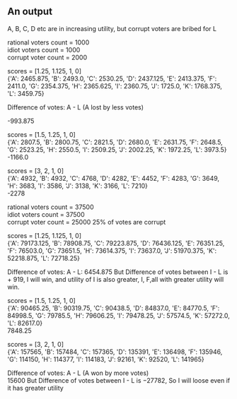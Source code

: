 
## An output  
A, B, C, D etc are in increasing utility, but corrupt voters are bribed for L  

rational voters count = 1000   
idiot voters count = 1000  
corrupt voter count = 2000  

scores = [1.25, 1.125, 1, 0]    
{'A': 2465.875, 'B': 2493.0, 'C': 2530.25, 'D': 2437.125, 'E': 2413.375, 'F': 2411.0, 'G': 2354.375, 'H': 2365.625, 'I': 2360.75, 'J': 1725.0, 'K': 1768.375, 'L': 3459.75}

Difference of votes: A - L (A lost by less votes)

-993.875  


scores = [1.5, 1.25, 1, 0]   
{'A': 2807.5, 'B': 2800.75, 'C': 2821.5, 'D': 2680.0, 'E': 2631.75, 'F': 2648.5, 'G': 2523.25, 'H': 2550.5, 'I': 2509.25, 'J': 2002.25, 'K': 1972.25, 'L': 3973.5}   
-1166.0



scores = [3, 2, 1, 0]    
{'A': 4932, 'B': 4932, 'C': 4768, 'D': 4282, 'E': 4452, 'F': 4283, 'G': 3649, 'H': 3683, 'I': 3586, 'J': 3138, 'K': 3166, 'L': 7210}  
-2278  


rational voters count = 37500   
idiot voters count = 37500  
corrupt voter count = 25000 
25% of votes are corrupt

scores = [1.25, 1.125, 1, 0]      
{'A': 79173.125, 'B': 78908.75, 'C': 79223.875, 'D': 76436.125, 'E': 76351.25, 'F': 76503.0, 'G': 73651.5, 'H': 73614.375, 'I': 73637.0, 'J': 51970.375, 'K': 52218.875, 'L': 72718.25}

Difference of votes: A - L: 6454.875 
But Difference of votes between I - L is  + 919, I will win, and utility of I is also greater, I, F,all with greater utility will win. 

scores = [1.5, 1.25, 1, 0]     
{'A': 90465.25, 'B': 90319.75, 'C': 90438.5, 'D': 84837.0, 'E': 84770.5, 'F': 84998.5, 'G': 79785.5, 'H': 79606.25, 'I': 79478.25, 'J': 57574.5, 'K': 57272.0, 'L': 82617.0}   
7848.25 

scores = [3, 2, 1, 0]   
{'A': 157565, 'B': 157484, 'C': 157365, 'D': 135391, 'E': 136498, 'F': 135946, 'G': 114150, 'H': 114377, 'I': 114183, 'J': 92161, 'K': 92520, 'L': 141965}

Difference of votes: A - L (A won by more votes)  
15600 
But Difference of votes between I - L is −27782, So I will loose even if it has greater utility
